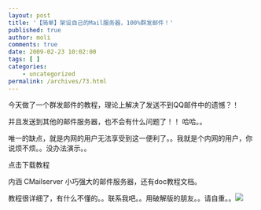 ```yaml
---
layout: post
title: '【简单】架设自己的Mail服务器，100%群发邮件！'
published: true
author: moli
comments: true
date: 2009-02-23 10:02:00
tags: [ ]
categories:
    - uncategorized
permalink: /archives/73.html
---
```

今天做了一个群发邮件的教程，理论上解决了发送不到QQ邮件中的遗憾？！

并且发送到其他的邮件服务器，也不会有什么问题了！！ 哈哈。。

唯一的缺点，就是内网的用户无法享受到这一便利了。。我就是个内网的用户，你说烦不烦。。没办法演示。。

点击下载教程

内涵 CMailserver 小巧强大的邮件服务器，还有doc教程文档。

教程很详细了，有什么不懂的。。联系我吧。。用破解版的朋友。。请自重。。![][1]

 [1]: http://img.baidu.com/hi/tsj/t_0017.gif